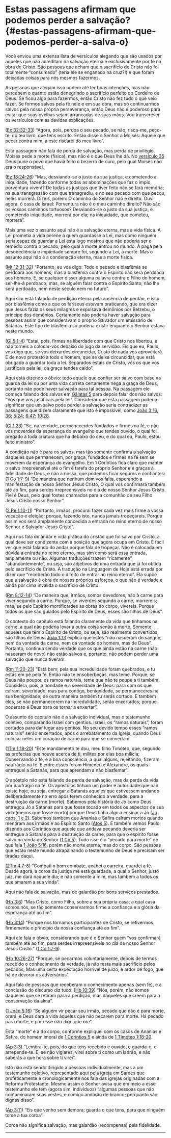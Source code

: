 # Estas passagens afirmam que podemos perder a salvação? {#estas-passagens-afirmam-que-podemos-perder-a-salva-o}

Você enviou uma extensa lista de versículos alegando que são usados por aqueles que não acreditam na salvação eterna e exclusivamente por fé na obra de Cristo. São pessoas que acham que o sacrifício de Cristo não foi totalmente “consumado” (teria ele se enganado na cruz?!) e que foram deixadas coisas para nós mesmos fazermos.

As pessoas que alegam isso podem até ter boas intenções, mas não percebem o quanto estão denegrindo o sacrifício perfeito do Cordeiro de Deus. Se ficou algo para fazermos, então Cristo não fez tudo o que veio fazer. Se formos salvos pela fé nele e em sua obra, mas só continuarmos salvos pela nossa própria perseverança, então Deus não é poderoso para evitar que suas ovelhas sejam arrancadas de suas mãos. Vou transcrever os versículos com as devidas explicações.

([Ex 32:32-33](http://bibliaonline.com.br/acf/ex/32/32-33)) “Agora, pois, perdoa o seu pecado, se não, risca-me, peço-te, do teu livro, que tens escrito. Então disse o Senhor a Moisés: Aquele que pecar contra mim, a este riscarei do meu livro”.

Esta passagem não fala de perda de salvação, mas perda de privilégio. Moisés pede a morte (física), mas não é o que Deus lhe dá. No [versículo 35](http://bibliaonline.com.br/acf/ez/32/35) Deus pune o povo que havia feito o bezerro de ouro, pelo qual Moisés não era o responsável.

([Ez 18:24-26](http://bibliaonline.com.br/acf/ez/18/24-26)) “Mas, desviando-se o justo da sua justiça, e cometendo a iniquidade, fazendo conforme todas as abominações que faz o ímpio, porventura viverá? De todas as justiças que tiver feito não se fará memória; na sua transgressão com que transgrediu, e no seu pecado com que pecou, neles morrerá. Dizeis, porém: O caminho do Senhor não é direito. Ouvi agora, ó casa de Israel: Porventura não é o meu caminho direito? Não são os vossos caminhos tortuosos? Desviando-se o justo da sua justiça, e cometendo iniquidade, morrerá por ela; na iniquidade, que cometeu, morrerá”.

Mais uma vez o assunto aqui não é a salvação eterna, mas a vida física. A Lei prometia a vida perene a quem guardasse a Lei, mas como ninguém seria capaz de guardar a Lei esta logo mostrou que não poderia ser o remédio contra o pecado, pelo qual a morte entrou no mundo. A paga pela desobediência e impiedade sempre foi, segundo a Lei, a morte. Mas o assunto aqui não é a condenação eterna, mas a morte física.

([Mt 12:31-32](http://bibliaonline.com.br/acf/mt/12/31-32)) “Portanto, eu vos digo: Todo o pecado e blasfêmia se perdoará aos homens; mas a blasfêmia contra o Espírito não será perdoada aos homens. E, se qualquer disser alguma palavra contra o Filho do homem, ser-lhe-á perdoado; mas, se alguém falar contra o Espírito Santo, não lhe será perdoado, nem neste século nem no futuro”.

Aqui sim está falando de perdição eterna pela ausência de perdão, e isso por blasfêmia como a que os fariseus estavam praticando, que era dizer que Jesus fazia os seus milagres e expulsava demônios por Belzebu, o príncipe dos demônios. Certamente não poderia haver salvação para pessoas assim que consideravam o próprio Salvador um emissário de Satanás. Este tipo de blasfêmia só poderia existir enquanto o Senhor estava neste mundo.

([Gl 5:1-4](http://bibliaonline.com.br/acf/gl/5/1-4)) “Estai, pois, firmes na liberdade com que Cristo nos libertou, e não torneis a colocar-vos debaixo do jugo da servidão. Eis que eu, Paulo, vos digo que, se vos deixardes circuncidar, Cristo de nada vos aproveitará. E de novo protesto a todo o homem, que se deixa circuncidar, que está obrigado a guardar toda a lei. Separados estais de Cristo, vós os que vos justificais pela lei; da graça tendes caído”.

Aqui está dizendo o óbvio: todo aquele que confiar ser salvo com base na guarda da lei ou por uma vida correta certamente nega a graça de Deus, portanto não pode haver salvação para tal pessoa. Na passagem ele começa falando dos salvos em [Gálatas 5](http://bibliaonline.com.br/acf/gl/5) para depois falar dos não salvos: “Vós que vos justificais pela lei”. Considerar que esta passagem poderia significar que um salvo pode perder a salvação seria contradizer as passagens que dizem claramente que isto é impossível, como [João 3:16, 36](http://bibliaonline.com.br/acf/jo/3/16,36); [5:24](http://bibliaonline.com.br/acf/jo/5/24); [6:47](http://bibliaonline.com.br/acf/jo/6/47); [10:28](http://bibliaonline.com.br/acf/jo/10/28).

([Cl 1:23](http://bibliaonline.com.br/acf/cl/1/23)) “Se, na verdade, permanecerdes fundados e firmes na fé, e não vos moverdes da esperança do evangelho que tendes ouvido, o qual foi pregado a toda criatura que há debaixo do céu, e do qual eu, Paulo, estou feito ministro”.

A condição não é para os salvos, mas tão somente confirma a salvação daqueles que permanecem, por graça, fundados e firmes na fé sem se moverem da esperança do evangelho. Em 1 Coríntios fica claro que manter o salvo irrepreensível até o fim é tarefa do próprio Senhor e é graças à fidelidade de Deus, e não a nossa, que podemos ficar seguros e confiantes: ([1 Co 1:7-9](http://bibliaonline.com.br/acf/1co/1/7-9)) “De maneira que nenhum dom vos falta, esperando a manifestação de nosso Senhor Jesus Cristo, O qual vos confirmará também até ao fim, para serdes irrepreensíveis no dia de nosso Senhor Jesus Cristo. Fiel é Deus, pelo qual fostes chamados para a comunhão de seu Filho Jesus Cristo nosso Senhor”.

([2 Pe 1:10-11](http://bibliaonline.com.br/acf/2pe/1/10-11)) “Portanto, irmãos, procurai fazer cada vez mais firme a vossa vocação e eleição; porque, fazendo isto, nunca jamais tropeçareis. Porque assim vos será amplamente concedida a entrada no reino eterno de nosso Senhor e Salvador Jesus Cristo”.

Aqui nos fala do andar e vida prática do cristão que foi salvo por Cristo, a qual deve ser condizente com a posição que agora ocupa em Cristo. É fácil ver que está falando do andar porque fala de tropeçar. Não é colocada em dúvida a entrada no reino eterno, mas sim como será essa entrada, amplamente ou não. Algumas traduções trazem “ricamente”, “abundantemente”, ou seja, são adjetivos de uma entrada que já foi obtida pelo sacrifício de Cristo. A tradução na Linguagem de Hoje está errada por dizer que “receberão todo o direito de entrar no reino eterno”. Ela supõe que a salvação é obra de nossos próprios esforços, o que não é verdade e ainda por cima invalida o sacrifício de Cristo.

([Rm 8:12-14](http://bibliaonline.com.br/acf/rm/8/12-14)) “De maneira que, irmãos, somos devedores, não à carne para viver segundo a carne. Porque, se viverdes segundo a carne, morrereis; mas, se pelo Espírito mortificardes as obras do corpo, vivereis. Porque todos os que são guiados pelo Espírito de Deus, esses são filhos de Deus”.

O contexto do capítulo está falando claramente da vida que tínhamos na carne, a qual não poderia levar a outra coisa senão à morte. Somente aqueles que têm o Espírito de Cristo, ou seja, são realmente convertidos, são filhos de Deus. [João 1:13](http://bibliaonline.com.br/acf/jo/1/13) explica que estes “não nasceram do sangue, nem da vontade da carne, nem da vontade do homem, mas de Deus”. Portanto, continua sendo verdade que os que ainda estão na carne (não nasceram de novo) não estão salvos e, portanto, não podem perder uma salvação que nunca tiveram.

([Rm 11:20-23](http://bibliaonline.com.br/acf/rm/11/20-23)) “Está bem; pela sua incredulidade foram quebrados, e tu estás em pé pela fé. Então não te ensoberbeças, mas teme. Porque, se Deus não poupou os ramos naturais, teme que não te poupe a ti também. Considera, pois, a bondade e a severidade de Deus: para com os que caíram, severidade; mas para contigo, benignidade, se permaneceres na sua benignidade; de outra maneira também tu serás cortado. E também eles, se não permanecerem na incredulidade, serão enxertados; porque poderoso é Deus para os tornar a enxertar”.

O assunto do capítulo não é a salvação individual, mas o testemunho coletivo, comparando Israel com gentios. Israel, os “ramos naturais”, foram cortados para dar lugar aos gentios. No seu devido tempo esses “ramos naturais” serão enxertados, após o arrebatamento da Igreja, quando Deus colocar neles um coração de carne para que se convertam.

([1Tm 1:18-20](http://bibliaonline.com.br/acf/1tm/1/18-20)) “Este mandamento te dou, meu filho Timóteo, que, segundo as profecias que houve acerca de ti, milites por elas boa milícia; Conservando a fé, e a boa consciência, a qual alguns, rejeitando, fizeram naufrágio na fé. E entre esses foram Himeneu e Alexandre, os quais entreguei a Satanás, para que aprendam a não blasfemar”.

O apóstolo não está falando de perda de salvação, mas da perda da vida por naufrágio na fé. Os apóstolos tinham um poder e autoridade que não existe hoje, ou seja, entregar a Satanás aqueles que estivessem andando deliberadamente no erro após terem conhecido a verdade, para a destruição da carne (morte). Sabemos pela história de Jó como Deus entregou Jó a Satanás para que fosse tocado em todos os aspectos de sua vida (menos que fosse morto) porque Deus tinha algo a ensinar a Jó ([Jó caps. 1](http://bibliaonline.com.br/acf/jó/1) [e 2](http://bibliaonline.com.br/acf/jó/2)). Sabemos também que Ananias e Safira caíram mortos quando mentiram aos irmãos e ao Espírito Santo ([Atos 5](http://bibliaonline.com.br/acf/atos/5)). E também vemos Paulo dizendo aos Coríntios que aquele que andava pecando deveria ser entregue a Satanás para a destruição da carne, para que o espírito fosse salvo na vinda do Senhor ([1 Co 5](http://bibliaonline.com.br/acf/1co/5)). Tudo isso é o “pecado para morte” de que fala [1 João 5:16](http://bibliaonline.com.br/acf/1jo/5/16), porém não morte eterna, mas do corpo. São pessoas que estão neste mundo atrapalhando o testemunho de Deus e precisam ser tiradas daqui.

([2Tm 4:7-8](http://bibliaonline.com.br/acf/2tm/4/7-8)) “Combati o bom combate, acabei a carreira, guardei a fé. Desde agora, a coroa da justiça me está guardada, a qual o Senhor, justo juiz, me dará naquele dia; e não somente a mim, mas também a todos os que amarem a sua vinda”.

Aqui não fala de salvação, mas de galardão por bons serviços prestados.

([Hb 3:6](http://bibliaonline.com.br/acf/hb/3/6)) “Mas Cristo, como Filho, sobre a sua própria casa; a qual casa somos nós, se tão somente conservarmos firme a confiança e a glória da esperança até ao fim”.

([Hb 3:14](http://bibliaonline.com.br/acf/hb/3/14)) “Porque nos tornamos participantes de Cristo, se retivermos firmemente o princípio da nossa confiança até ao fim”.

Aqui ele fala o óbvio, considerando que é o Senhor quem “vos confirmará também até ao fim, para serdes irrepreensíveis no dia de nosso Senhor Jesus Cristo.” ([1 Co 1:7-9](http://bibliaonline.com.br/acf/1co/1/7-9)).

([Hb 10:26-27](http://bibliaonline.com.br/acf/hb/10/26-27)) “Porque, se pecarmos voluntariamente, depois de termos recebido o conhecimento da verdade, já não resta mais sacrifício pelos pecados, Mas uma certa expectação horrível de juízo, e ardor de fogo, que há de devorar os adversários”.

Aqui fala de pessoas que receberam o conhecimento apenas (sem fé), e a conclusão do discurso diz tudo: ([Hb 10:39](http://bibliaonline.com.br/acf/hb/10/39)) “Nós, porém, não somos daqueles que se retiram para a perdição, mas daqueles que creem para a conservação da alma”.

([1 João 5:16](http://bibliaonline.com.br/acf/1jo/5/16)) “Se alguém vir pecar seu irmão, pecado que não é para morte, orará, e Deus dará a vida àqueles que não pecarem para morte. Há pecado para morte, e por esse não digo que ore”.

Esta “morte” é a do corpo, conforme expliquei com os casos de Ananias e Safira, do homem imoral de [1 Coríntios 5](http://bibliaonline.com.br/acf/1co/5) e ainda de [1 Timóteo 1:18-20](http://bibliaonline.com.br/acf/1tm/1/18-20).

([Ap 3:3](http://bibliaonline.com.br/acf/ap/3/3)) “Lembra-te, pois, do que tens recebido e ouvido, e guarda-o, e arrepende-te. E, se não vigiares, virei sobre ti como um ladrão, e não saberás a que hora sobre ti virei”.

Isto não está sendo dirigido a pessoas individualmente, mas a um testemunho coletivo, representado aqui pela igreja em Sardes que profeticamente e cronologicamente nos fala das igrejas originadas com a Reforma Protestante. Mesmo assim o Senhor avisa que em meio a esse testemunho ele tem (agora sim, indivíduos) “algumas pessoas que não contaminaram suas vestes, e comigo andarão de branco; porquanto são dignas disso”.

([Ap 3:11](http://bibliaonline.com.br/acf/ap/3/11)) “Eis que venho sem demora; guarda o que tens, para que ninguém tome a tua coroa”.

Coroa não significa salvação, mas galardão (recompensa) pela fidelidade.

*****